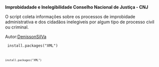 **Improbidadade e Inelegibilidade Conselho Nacional de Justiça - CNJ**

O script coleta informações sobre os processos de improbidade administrativa e dos cidadãos inelegiveis por algum tipo de processo civil ou criminal.

Autor:[DenissonSilVa](http://www.denissonsilva.com)

<code> install.packages("XML")<code>

	install.packages("XML")